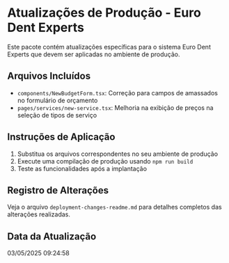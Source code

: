 # Atualizações de Produção - Euro Dent Experts

Este pacote contém atualizações específicas para o sistema Euro Dent Experts que devem ser aplicadas no ambiente de produção.

## Arquivos Incluídos

- `components/NewBudgetForm.tsx`: Correção para campos de amassados no formulário de orçamento
- `pages/services/new-service.tsx`: Melhoria na exibição de preços na seleção de tipos de serviço

## Instruções de Aplicação

1. Substitua os arquivos correspondentes no seu ambiente de produção
2. Execute uma compilação de produção usando `npm run build`
3. Teste as funcionalidades após a implantação

## Registro de Alterações

Veja o arquivo `deployment-changes-readme.md` para detalhes completos das alterações realizadas.

## Data da Atualização

03/05/2025 09:24:58
